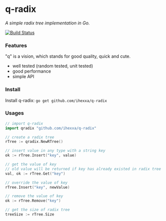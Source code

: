 # q-radix

_A simple radix tree implementation in Go._

[![Build Status](https://travis-ci.org/ihexxa/q-radix.svg?branch=master)](https://travis-ci.org/ihexxa/q-radix)

### Features

"q" is a vision, which stands for good quality, quick and cute.

* well tested (random tested, unit tested)
* good performance
* simple API

### Install

Install q-radix: `go get github.com/ihexxa/q-radix`

### Usages

```go
// import q-radix
import qradix "github.com/ihexxa/q-radix"

// create a radix tree
rTree := qradix.NewRTree()

// insert value in any type with a string key
ok := rTree.Insert("key", value)

// get the value of key
// old value will be returned if key has already existed in radix tree
val, ok := rTree.Get("key")

// override the value of key
rTree.Insert("key", newValue)

// remove the value of key
ok := rTree.Remove("key")

// get the size of radix tree
treeSize := rTree.Size
```
